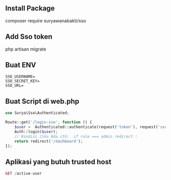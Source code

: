 ## Install Package
composer require suryawanabakti/sso

## Add Sso token 
php artisan migrate

## Buat ENV
```env
SSO_USERNAME=
SSO_SECRET_KEY=
SSO_URL=
```

## Buat Script di web.php
```php
use Surya\Sso\Authenticated;

Route::get('/login-sso', function () {
    $user =  Authenticated::authenticate(request('token'), request('sso_token'), request('app_url'));
    Auth::login($user);
    // Kondisi Jika Ada cth:  if role === admin redirect :
    return redirect('/dashboard');
});
```

## Aplikasi yang butuh trusted host
```php
GET /active-user
```






